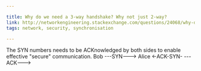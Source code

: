 ```yaml
---

title: Why do we need a 3-way handshake? Why not just 2-way?
link: http://networkengineering.stackexchange.com/questions/24068/why-do-we-need-a-3-way-handshake-why-not-just-2-way
tags: network, security, synchronisation

---
```


The SYN numbers needs to be ACKnowledged by both sides to enable effective "secure" communication.
Bob ---SYN---> Alice
    <-ACK-SYN-
    ---ACK--->
